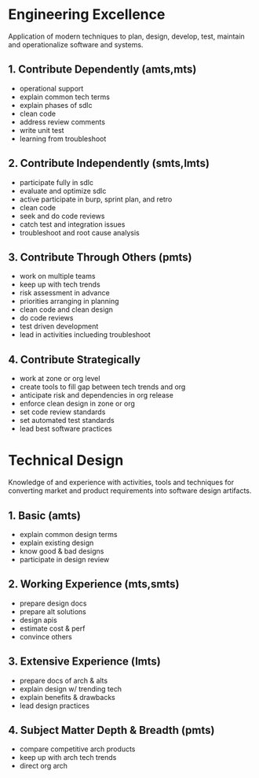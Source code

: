 <!-- Tech -->

# Engineering Excellence

Application of modern techniques to plan, design, develop, test, maintain and operationalize software and systems.

## 1. Contribute Dependently (amts,mts)

* operational support
* explain common tech terms
* explain phases of sdlc
* clean code
* address review comments
* write unit test
* learning from troubleshoot

## 2. Contribute Independently (smts,lmts)

* participate fully in sdlc
* evaluate and optimize sdlc
* active participate in burp, sprint plan, and retro
* clean code
* seek and do code reviews
* catch test and integration issues
* troubleshoot and root cause analysis

## 3. Contribute Through Others (pmts)

* work on multiple teams
* keep up with tech trends
* risk assessment in advance
* priorities arranging in planning
* clean code and clean design
* do code reviews
* test driven development
* lead in activities inclueding troubleshoot

## 4. Contribute Strategically

* work at zone or org level
* create tools to fill gap between tech trends and org
* anticipate risk and dependencies in org release
* enforce clean design in zone or org
* set code review standards
* set automated test standards
* lead best software practices

# Technical Design

Knowledge of and experience with activities, tools and techniques for converting market and product requirements into software design artifacts.

## 1. Basic (amts)

* explain common design terms
* explain existing design
* know good & bad designs
* participate in design review

## 2. Working Experience (mts,smts)

* prepare design docs
* prepare alt solutions
* design apis
* estimate cost & perf
* convince others

## 3. Extensive Experience (lmts)

* prepare docs of arch & alts
* explain design w/ trending tech
* explain benefits & drawbacks
* lead design practices

## 4. Subject Matter Depth & Breadth (pmts)

* compare competitive arch products
* keep up with arch tech trends
* direct org arch
